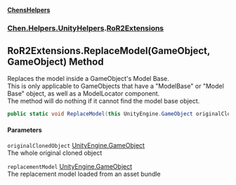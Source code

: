 
#### [ChensHelpers](index 'index')

### [Chen.Helpers.UnityHelpers](Chen_Helpers_UnityHelpers 'Chen.Helpers.UnityHelpers').[RoR2Extensions](Chen_Helpers_UnityHelpers_RoR2Extensions 'Chen.Helpers.UnityHelpers.RoR2Extensions')

## RoR2Extensions.ReplaceModel(GameObject, GameObject) Method
Replaces the model inside a GameObject's Model Base.  
This is only applicable to GameObjects that have a "ModelBase" or "Model Base" object, as well as a ModelLocator component.  
The method will do nothing if it cannot find the model base object.  
```csharp
public static void ReplaceModel(this UnityEngine.GameObject originalClonedObject, UnityEngine.GameObject replacementModel);
```

#### Parameters
<a name='Chen_Helpers_UnityHelpers_RoR2Extensions_ReplaceModel(UnityEngine_GameObject_UnityEngine_GameObject)_originalClonedObject'></a>
`originalClonedObject` [UnityEngine.GameObject](https://docs.microsoft.com/en-us/dotnet/api/UnityEngine.GameObject 'UnityEngine.GameObject')  
The whole original cloned object
  
<a name='Chen_Helpers_UnityHelpers_RoR2Extensions_ReplaceModel(UnityEngine_GameObject_UnityEngine_GameObject)_replacementModel'></a>
`replacementModel` [UnityEngine.GameObject](https://docs.microsoft.com/en-us/dotnet/api/UnityEngine.GameObject 'UnityEngine.GameObject')  
The replacement model loaded from an asset bundle
  
